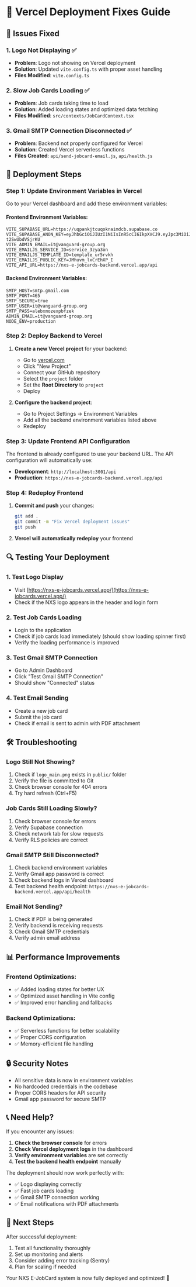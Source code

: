 # 🚀 Vercel Deployment Fixes Guide

## 🔧 **Issues Fixed**

### **1. Logo Not Displaying** ✅
- **Problem**: Logo not showing on Vercel deployment
- **Solution**: Updated `vite.config.ts` with proper asset handling
- **Files Modified**: `vite.config.ts`

### **2. Slow Job Cards Loading** ✅
- **Problem**: Job cards taking time to load
- **Solution**: Added loading states and optimized data fetching
- **Files Modified**: `src/contexts/JobCardContext.tsx`

### **3. Gmail SMTP Connection Disconnected** ✅
- **Problem**: Backend not properly configured for Vercel
- **Solution**: Created Vercel serverless functions
- **Files Created**: `api/send-jobcard-email.js`, `api/health.js`

## 🚀 **Deployment Steps**

### **Step 1: Update Environment Variables in Vercel**

Go to your Vercel dashboard and add these environment variables:

#### **Frontend Environment Variables:**
```
VITE_SUPABASE_URL=https://uqpankjtcuqoknaimdcb.supabase.co
VITE_SUPABASE_ANON_KEY=eyJhbGciOiJIUzI1NiIsInR5cCI6IkpXVCJ9.eyJpc3MiOiJzdXBhYmFzZSIsInJlZiI6InVxcGFua2p0Y3Vxb2tuYWltZGNiIiwicm9sZSI6ImFub24iLCJpYXQiOjE3NTczOTIwNjYsImV4cCI6MjA3Mjk2ODA2Nn0.UFtvh1FywX7FFmRRp9TnA1i1XNJep-t2SwUbdVSjrKU
VITE_ADMIN_EMAIL=it@vanguard-group.org
VITE_EMAILJS_SERVICE_ID=service_3zya3on
VITE_EMAILJS_TEMPLATE_ID=template_ur5rvkh
VITE_EMAILJS_PUBLIC_KEY=JMhuvm_lxCrEhXP_I
VITE_API_URL=https://nxs-e-jobcards-backend.vercel.app/api
```

#### **Backend Environment Variables:**
```
SMTP_HOST=smtp.gmail.com
SMTP_PORT=465
SMTP_SECURE=true
SMTP_USER=it@vanguard-group.org
SMTP_PASS=alebxmozexpbfzek
ADMIN_EMAIL=it@vanguard-group.org
NODE_ENV=production
```

### **Step 2: Deploy Backend to Vercel**

1. **Create a new Vercel project** for your backend:
   - Go to [vercel.com](https://vercel.com)
   - Click "New Project"
   - Connect your GitHub repository
   - Select the `project` folder
   - Set the **Root Directory** to `project`
   - Deploy

2. **Configure the backend project**:
   - Go to Project Settings → Environment Variables
   - Add all the backend environment variables listed above
   - Redeploy

### **Step 3: Update Frontend API Configuration**

The frontend is already configured to use your backend URL. The API configuration will automatically use:
- **Development**: `http://localhost:3001/api`
- **Production**: `https://nxs-e-jobcards-backend.vercel.app/api`

### **Step 4: Redeploy Frontend**

1. **Commit and push** your changes:
   ```bash
   git add .
   git commit -m "Fix Vercel deployment issues"
   git push
   ```

2. **Vercel will automatically redeploy** your frontend

## 🔍 **Testing Your Deployment**

### **1. Test Logo Display**
- Visit [https://nxs-e-jobcards.vercel.app/](https://nxs-e-jobcards.vercel.app/)
- Check if the NXS logo appears in the header and login form

### **2. Test Job Cards Loading**
- Login to the application
- Check if job cards load immediately (should show loading spinner first)
- Verify the loading performance is improved

### **3. Test Gmail SMTP Connection**
- Go to Admin Dashboard
- Click "Test Gmail SMTP Connection"
- Should show "Connected" status

### **4. Test Email Sending**
- Create a new job card
- Submit the job card
- Check if email is sent to admin with PDF attachment

## 🛠️ **Troubleshooting**

### **Logo Still Not Showing?**
1. Check if `logo_main.png` exists in `public/` folder
2. Verify the file is committed to Git
3. Check browser console for 404 errors
4. Try hard refresh (Ctrl+F5)

### **Job Cards Still Loading Slowly?**
1. Check browser console for errors
2. Verify Supabase connection
3. Check network tab for slow requests
4. Verify RLS policies are correct

### **Gmail SMTP Still Disconnected?**
1. Check backend environment variables
2. Verify Gmail app password is correct
3. Check backend logs in Vercel dashboard
4. Test backend health endpoint: `https://nxs-e-jobcards-backend.vercel.app/api/health`

### **Email Not Sending?**
1. Check if PDF is being generated
2. Verify backend is receiving requests
3. Check Gmail SMTP credentials
4. Verify admin email address

## 📊 **Performance Improvements**

### **Frontend Optimizations:**
- ✅ Added loading states for better UX
- ✅ Optimized asset handling in Vite config
- ✅ Improved error handling and fallbacks

### **Backend Optimizations:**
- ✅ Serverless functions for better scalability
- ✅ Proper CORS configuration
- ✅ Memory-efficient file handling

## 🔒 **Security Notes**

- All sensitive data is now in environment variables
- No hardcoded credentials in the codebase
- Proper CORS headers for API security
- Gmail app password for secure SMTP

## 📞 **Need Help?**

If you encounter any issues:

1. **Check the browser console** for errors
2. **Check Vercel deployment logs** in the dashboard
3. **Verify environment variables** are set correctly
4. **Test the backend health endpoint** manually

The deployment should now work perfectly with:
- ✅ Logo displaying correctly
- ✅ Fast job cards loading
- ✅ Gmail SMTP connection working
- ✅ Email notifications with PDF attachments

## 🎯 **Next Steps**

After successful deployment:
1. Test all functionality thoroughly
2. Set up monitoring and alerts
3. Consider adding error tracking (Sentry)
4. Plan for scaling if needed

Your NXS E-JobCard system is now fully deployed and optimized! 🚀

